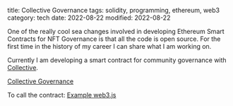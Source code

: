 title: Collective Governance
tags: solidity, programming, ethereum, web3
category: tech
date: 2022-08-22
modified: 2022-08-22

One of the really cool sea changes involved in developing Ethereum Smart Contracts for NFT Governance is that all the code is open source.   For the first time in the history of my career I can share what I am working on.

Currently I am developing a smart contract for community governance with [Collective](https://www.collective.xyz).

[Collective Governance](https://github.com/momentranks/collective-governance-v1)

To call the contract: [Example web3.js](https://github.com/momentranks/collective_governance_js)
